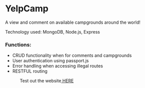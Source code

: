 # YelpCamp
A view and comment on available campgrounds around the world!


Technology used: MongoDB, Node.js, Express

<h3>Functions: </h3>
<ul>
  <li>CRUD functionality when for comments and campgrounds</li>
  <li>User authentication using passport.js</li>
  <li>Error handling when accessing illegal routes</li>
  <li>RESTFUL routing</li>
 <ul>

Test out the website<a href="https://boiling-waters-12746.herokuapp.com/"> HERE</a>
